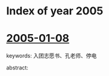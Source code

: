 Index of year 2005
==================

# [2005-01-08](./2005-01-08.md)
keywords: 入团志愿书、孔老师、停电

abstract:
